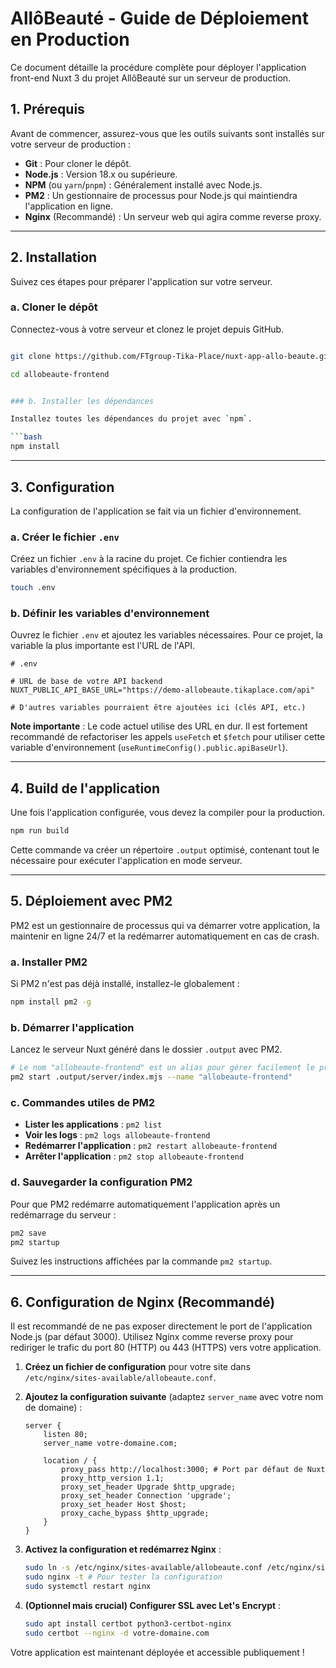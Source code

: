 # AllôBeauté - Guide de Déploiement en Production

Ce document détaille la procédure complète pour déployer l'application front-end Nuxt 3 du projet AllôBeauté sur un serveur de production.

## 1. Prérequis

Avant de commencer, assurez-vous que les outils suivants sont installés sur votre serveur de production :

- **Git** : Pour cloner le dépôt.
- **Node.js** : Version 18.x ou supérieure.
- **NPM** (ou `yarn`/`pnpm`) : Généralement installé avec Node.js.
- **PM2** : Un gestionnaire de processus pour Node.js qui maintiendra l'application en ligne.
- **Nginx** (Recommandé) : Un serveur web qui agira comme reverse proxy.

---

## 2. Installation

Suivez ces étapes pour préparer l'application sur votre serveur.

### a. Cloner le dépôt

Connectez-vous à votre serveur et clonez le projet depuis GitHub.

```bash

git clone https://github.com/FTgroup-Tika-Place/nuxt-app-allo-beaute.git

cd allobeaute-frontend


### b. Installer les dépendances

Installez toutes les dépendances du projet avec `npm`.

```bash
npm install
```

---

## 3. Configuration

La configuration de l'application se fait via un fichier d'environnement.

### a. Créer le fichier `.env`

Créez un fichier `.env` à la racine du projet. Ce fichier contiendra les variables d'environnement spécifiques à la production.

```bash
touch .env
```

### b. Définir les variables d'environnement

Ouvrez le fichier `.env` et ajoutez les variables nécessaires. Pour ce projet, la variable la plus importante est l'URL de l'API.

```dotenv
# .env

# URL de base de votre API backend
NUXT_PUBLIC_API_BASE_URL="https://demo-allobeaute.tikaplace.com/api"

# D'autres variables pourraient être ajoutées ici (clés API, etc.)
```

**Note importante** : Le code actuel utilise des URL en dur. Il est fortement recommandé de refactoriser les appels `useFetch` et `$fetch` pour utiliser cette variable d'environnement (`useRuntimeConfig().public.apiBaseUrl`).

---

## 4. Build de l'application

Une fois l'application configurée, vous devez la compiler pour la production.

```bash
npm run build
```

Cette commande va créer un répertoire `.output` optimisé, contenant tout le nécessaire pour exécuter l'application en mode serveur.

---

## 5. Déploiement avec PM2

PM2 est un gestionnaire de processus qui va démarrer votre application, la maintenir en ligne 24/7 et la redémarrer automatiquement en cas de crash.

### a. Installer PM2

Si PM2 n'est pas déjà installé, installez-le globalement :

```bash
npm install pm2 -g
```

### b. Démarrer l'application

Lancez le serveur Nuxt généré dans le dossier `.output` avec PM2.

```bash
# Le nom "allobeaute-frontend" est un alias pour gérer facilement le processus
pm2 start .output/server/index.mjs --name "allobeaute-frontend"
```

### c. Commandes utiles de PM2

- **Lister les applications** : `pm2 list`
- **Voir les logs** : `pm2 logs allobeaute-frontend`
- **Redémarrer l'application** : `pm2 restart allobeaute-frontend`
- **Arrêter l'application** : `pm2 stop allobeaute-frontend`

### d. Sauvegarder la configuration PM2

Pour que PM2 redémarre automatiquement l'application après un redémarrage du serveur :

```bash
pm2 save
pm2 startup
```

Suivez les instructions affichées par la commande `pm2 startup`.

---

## 6. Configuration de Nginx (Recommandé)

Il est recommandé de ne pas exposer directement le port de l'application Node.js (par défaut 3000). Utilisez Nginx comme reverse proxy pour rediriger le trafic du port 80 (HTTP) ou 443 (HTTPS) vers votre application.

1.  **Créez un fichier de configuration** pour votre site dans `/etc/nginx/sites-available/allobeaute.conf`.
2.  **Ajoutez la configuration suivante** (adaptez `server_name` avec votre nom de domaine) :

    ```nginx
    server {
        listen 80;
        server_name votre-domaine.com;

        location / {
            proxy_pass http://localhost:3000; # Port par défaut de Nuxt
            proxy_http_version 1.1;
            proxy_set_header Upgrade $http_upgrade;
            proxy_set_header Connection 'upgrade';
            proxy_set_header Host $host;
            proxy_cache_bypass $http_upgrade;
        }
    }
    ```

3.  **Activez la configuration et redémarrez Nginx** :

    ```bash
    sudo ln -s /etc/nginx/sites-available/allobeaute.conf /etc/nginx/sites-enabled/
    sudo nginx -t # Pour tester la configuration
    sudo systemctl restart nginx
    ```

4.  **(Optionnel mais crucial) Configurer SSL avec Let's Encrypt** :

    ```bash
    sudo apt install certbot python3-certbot-nginx
    sudo certbot --nginx -d votre-domaine.com
    ```

Votre application est maintenant déployée et accessible publiquement !